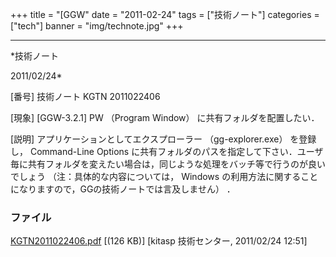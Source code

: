 ﻿+++
title = "[GGW"
date = "2011-02-24"
tags = ["技術ノート"]
categories = ["tech"]
banner = "img/technote.jpg"
+++

-----------------------------------------------------------------------------------------------------------------------------

*技術ノート

2011/02/24*


[番号]
技術ノート KGTN 2011022406

[現象]
[GGW-3.2.1] PW （Program Window） に共有フォルダを配置したい．

[説明]
アプリケーションとしてエクスプローラー （gg-explorer.exe） を登録し，
Command-Line Options
に共有フォルダのパスを指定して下さい．ユーザ毎に共有フォルダを変えたい場合は，同じような処理をバッチ等で行うのが良いでしょう
（注：具体的な内容については， Windows
の利用方法に関することになりますので，GGの技術ノートでは言及しません）
．


### ファイル

 
 


[KGTN2011022406.pdf](http://techreport.kitasp.net/attachments/download/500/KGTN2011022406.pdf)
 [(126 KB)] [kitasp 技術センター, 2011/02/24
12:51]


 


 

